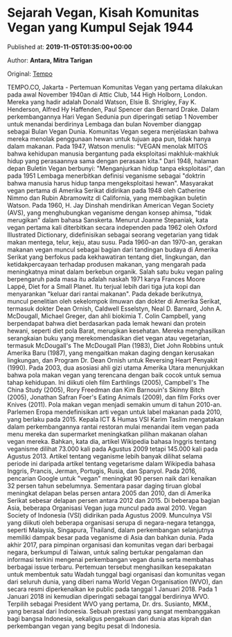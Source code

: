 
# Sejarah Vegan, Kisah Komunitas Vegan yang Kumpul Sejak 1944

Published at: **2019-11-05T01:35:00+00:00**

Author: **Antara, Mitra Tarigan**

Original: [Tempo](https://gaya.tempo.co/read/1268328/sejarah-vegan-kisah-komunitas-vegan-yang-kumpul-sejak-1944?utm_source=Digital%20Marketing&utm_medium=Twitter&utm_campaign=dlvrit)

TEMPO.CO, Jakarta - Pertemuan Komunitas Vegan yang pertama dilakukan pada awal November 1940an di Attic Club, 144 High Holborn, London. Mereka yang hadir adalah Donald Watson, Elsie B. Shrigley, Fay K. Henderson, Alfred Hy Haffenden, Paul Spencer dan Bernard Drake.
Dalam perkembangannya Hari Vegan Sedunia pun diperingati setiap 1 November untuk menandai berdirinya Lembaga dan bulan November dianggap sebagai Bulan Vegan Dunia.
Komunitas Vegan segera menjelaskan bahwa mereka menolak penggunaan hewan untuk tujuan apa pun, tidak hanya dalam makanan.
Pada 1947, Watson menulis: "VEGAN menolak MITOS bahwa kehidupan manusia bergantung pada eksploitasi makhluk-makhluk hidup yang perasaannya sama dengan perasaan kita."
Dari 1948, halaman depan Buletin Vegan berbunyi: "Menganjurkan hidup tanpa eksploitasi", dan pada 1951 Lembaga menerbitkan definisi veganisme sebagai "doktrin bahwa manusia harus hidup tanpa mengeksploitasi hewan".
Masyarakat vegan pertama di Amerika Serikat didirikan pada 1948 oleh Catherine Nimmo dan Rubin Abramowitz di California, yang membagikan buletin Watson.
Pada 1960, H. Jay Dinshah mendirikan American Vegan Society (AVS), yang menghubungkan veganisme dengan konsep ahimsa, "tidak merugikan" dalam bahasa Sanskerta.
Menurut Joanne Stepaniak, kata vegan pertama kali diterbitkan secara independen pada 1962 oleh Oxford Illustrated Dictionary, didefinisikan sebagai seorang vegetarian yang tidak makan mentega, telur, keju, atau susu.
Pada 1960-an dan 1970-an, gerakan makanan vegan muncul sebagai bagian dari tandingan budaya di Amerika Serikat yang berfokus pada kekhawatiran tentang diet, lingkungan, dan ketidakpercayaan terhadap produsen makanan, yang mengarah pada meningkatnya minat dalam berkebun organik.
Salah satu buku vegan paling berpengaruh pada masa itu adalah naskah 1971 karya Frances Moore Lappé, Diet for a Small Planet. Itu terjual lebih dari tiga juta kopi dan menyarankan "keluar dari rantai makanan".
Pada dekade berikutnya, muncul penelitian oleh sekelompok ilmuwan dan dokter di Amerika Serikat, termasuk dokter Dean Ornish, Caldwell Esselstyn, Neal D. Barnard, John A. McDougall, Michael Greger, dan ahli biokimia T. Colin Campbell, yang berpendapat bahwa diet berdasarkan pada lemak hewani dan protein hewani, seperti diet pola Barat, merugikan kesehatan.
Mereka menghasilkan serangkaian buku yang merekomendasikan diet vegan atau vegetarian, termasuk McDougall's The McDougall Plan (1983), Diet John Robbins untuk Amerika Baru (1987), yang mengaitkan makan daging dengan kerusakan lingkungan, dan Program Dr. Dean Ornish untuk Reversing Heart Penyakit (1990).
Pada 2003, dua asosiasi ahli gizi utama Amerika Utara menunjukkan bahwa pola makan vegan yang terencana dengan baik cocok untuk semua tahap kehidupan. Ini diikuti oleh film Earthlings (2005), Campbell's The China Study (2005), Rory Freedman dan Kim Barnouin's Skinny Bitch (2005), Jonathan Safran Foer's Eating Animals (2009), dan film Forks over Knives (2011).
Pola makan vegan menjadi semakin umum di tahun 2010-an. Parlemen Eropa mendefinisikan arti vegan untuk label makanan pada 2010, yang berlaku pada 2015.
Kepala ICT & Humas VSI Karim Taslim mengatakan dalam perkembangannya rantai restoran mulai menandai item vegan pada menu mereka dan supermarket meningkatkan pilihan makanan olahan vegan mereka. Bahkan, kata dia, artikel Wikipedia bahasa Inggris tentang veganisme dilihat 73.000 kali pada Agustus 2009 tetapi 145.000 kali pada Agustus 2013.
Artikel tentang veganisme lebih banyak dilihat selama periode ini daripada artikel tentang vegetarisme dalam Wikipedia bahasa Inggris, Prancis, Jerman, Portugis, Rusia, dan Spanyol.
Pada 2016, pencarian Google untuk "vegan" meningkat 90 persen naik dari kenaikan 32 persen tahun sebelumnya.
Sementara pasar daging tiruan global meningkat delapan belas persen antara 2005 dan 2010, dan di Amerika Serikat sebesar delapan persen antara 2012 dan 2015.
Di beberapa bagian Asia, beberapa Organisasi Vegan juga muncul pada awal 2010. Vegan Society of Indonesia (VSI) didirikan pada Agustus 2009.
Munculnya VSI yang diikuti oleh beberapa organisasi serupa di negara-negara tetangga, seperti Malaysia, Singapura, Thailand, dalam perkembangan selanjutnya memiliki dampak besar pada veganisme di Asia dan bahkan dunia.
Pada akhir 2017, para pimpinan organisasi dan komunitas vegan dari berbagai negara, berkumpul di Taiwan, untuk saling bertukar pengalaman dan informasi terkini mengenai perkembangan vegan dunia serta membahas berbagai issue terbaru.
Pertemuan tersebut menghasilkan kesepakatan untuk membentuk satu Wadah tunggal bagi organisasi dan komunitas vegan dari seluruh dunia, yang diberi nama World Vegan Organisation (WVO), dan secara resmi diperkenalkan ke public pada tanggal 1 Januari 2018.
Pada 1 Januari 2018 ini kemudian diperingati sebagai tanggal berdirinya WVO. Terpilih sebagai President WVO yang pertama, Dr. drs. Susianto, MKM., yang berasal dari Indonesia. Sebuah prestasi yang sangat membanggakan bagi bangsa Indonesia, sekaligus pengakuan dari dunia atas kiprah dan perkembangan vegan yang begitu pesat di Indonesia.
